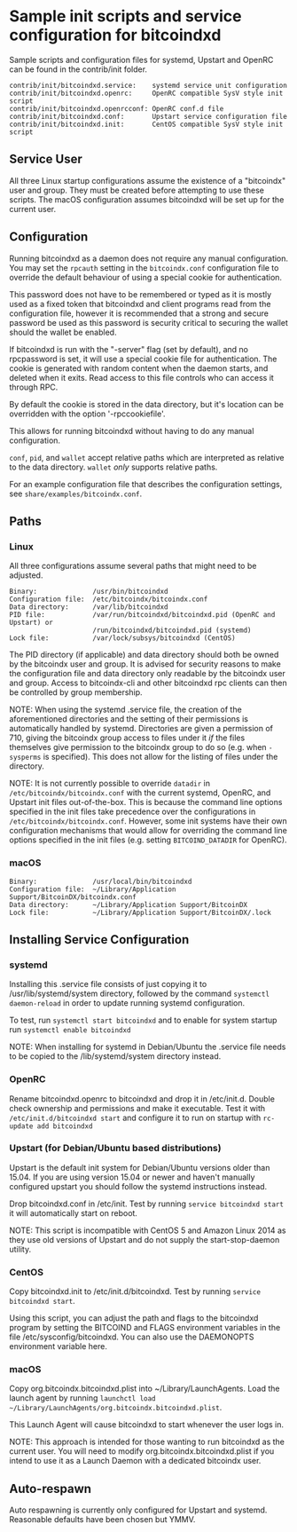 Sample init scripts and service configuration for bitcoindxd
==========================================================

Sample scripts and configuration files for systemd, Upstart and OpenRC
can be found in the contrib/init folder.

    contrib/init/bitcoindxd.service:    systemd service unit configuration
    contrib/init/bitcoindxd.openrc:     OpenRC compatible SysV style init script
    contrib/init/bitcoindxd.openrcconf: OpenRC conf.d file
    contrib/init/bitcoindxd.conf:       Upstart service configuration file
    contrib/init/bitcoindxd.init:       CentOS compatible SysV style init script

Service User
---------------------------------

All three Linux startup configurations assume the existence of a "bitcoindx" user
and group.  They must be created before attempting to use these scripts.
The macOS configuration assumes bitcoindxd will be set up for the current user.

Configuration
---------------------------------

Running bitcoindxd as a daemon does not require any manual configuration. You may
set the `rpcauth` setting in the `bitcoindx.conf` configuration file to override
the default behaviour of using a special cookie for authentication.

This password does not have to be remembered or typed as it is mostly used
as a fixed token that bitcoindxd and client programs read from the configuration
file, however it is recommended that a strong and secure password be used
as this password is security critical to securing the wallet should the
wallet be enabled.

If bitcoindxd is run with the "-server" flag (set by default), and no rpcpassword is set,
it will use a special cookie file for authentication. The cookie is generated with random
content when the daemon starts, and deleted when it exits. Read access to this file
controls who can access it through RPC.

By default the cookie is stored in the data directory, but it's location can be overridden
with the option '-rpccookiefile'.

This allows for running bitcoindxd without having to do any manual configuration.

`conf`, `pid`, and `wallet` accept relative paths which are interpreted as
relative to the data directory. `wallet` *only* supports relative paths.

For an example configuration file that describes the configuration settings,
see `share/examples/bitcoindx.conf`.

Paths
---------------------------------

### Linux

All three configurations assume several paths that might need to be adjusted.

    Binary:              /usr/bin/bitcoindxd
    Configuration file:  /etc/bitcoindx/bitcoindx.conf
    Data directory:      /var/lib/bitcoindxd
    PID file:            /var/run/bitcoindxd/bitcoindxd.pid (OpenRC and Upstart) or
                         /run/bitcoindxd/bitcoindxd.pid (systemd)
    Lock file:           /var/lock/subsys/bitcoindxd (CentOS)

The PID directory (if applicable) and data directory should both be owned by the
bitcoindx user and group. It is advised for security reasons to make the
configuration file and data directory only readable by the bitcoindx user and
group. Access to bitcoindx-cli and other bitcoindxd rpc clients can then be
controlled by group membership.

NOTE: When using the systemd .service file, the creation of the aforementioned
directories and the setting of their permissions is automatically handled by
systemd. Directories are given a permission of 710, giving the bitcoindx group
access to files under it _if_ the files themselves give permission to the
bitcoindx group to do so (e.g. when `-sysperms` is specified). This does not allow
for the listing of files under the directory.

NOTE: It is not currently possible to override `datadir` in
`/etc/bitcoindx/bitcoindx.conf` with the current systemd, OpenRC, and Upstart init
files out-of-the-box. This is because the command line options specified in the
init files take precedence over the configurations in
`/etc/bitcoindx/bitcoindx.conf`. However, some init systems have their own
configuration mechanisms that would allow for overriding the command line
options specified in the init files (e.g. setting `BITCOIND_DATADIR` for
OpenRC).

### macOS

    Binary:              /usr/local/bin/bitcoindxd
    Configuration file:  ~/Library/Application Support/BitcoinDX/bitcoindx.conf
    Data directory:      ~/Library/Application Support/BitcoinDX
    Lock file:           ~/Library/Application Support/BitcoinDX/.lock

Installing Service Configuration
-----------------------------------

### systemd

Installing this .service file consists of just copying it to
/usr/lib/systemd/system directory, followed by the command
`systemctl daemon-reload` in order to update running systemd configuration.

To test, run `systemctl start bitcoindxd` and to enable for system startup run
`systemctl enable bitcoindxd`

NOTE: When installing for systemd in Debian/Ubuntu the .service file needs to be copied to the /lib/systemd/system directory instead.

### OpenRC

Rename bitcoindxd.openrc to bitcoindxd and drop it in /etc/init.d.  Double
check ownership and permissions and make it executable.  Test it with
`/etc/init.d/bitcoindxd start` and configure it to run on startup with
`rc-update add bitcoindxd`

### Upstart (for Debian/Ubuntu based distributions)

Upstart is the default init system for Debian/Ubuntu versions older than 15.04. If you are using version 15.04 or newer and haven't manually configured upstart you should follow the systemd instructions instead.

Drop bitcoindxd.conf in /etc/init.  Test by running `service bitcoindxd start`
it will automatically start on reboot.

NOTE: This script is incompatible with CentOS 5 and Amazon Linux 2014 as they
use old versions of Upstart and do not supply the start-stop-daemon utility.

### CentOS

Copy bitcoindxd.init to /etc/init.d/bitcoindxd. Test by running `service bitcoindxd start`.

Using this script, you can adjust the path and flags to the bitcoindxd program by
setting the BITCOIND and FLAGS environment variables in the file
/etc/sysconfig/bitcoindxd. You can also use the DAEMONOPTS environment variable here.

### macOS

Copy org.bitcoindx.bitcoindxd.plist into ~/Library/LaunchAgents. Load the launch agent by
running `launchctl load ~/Library/LaunchAgents/org.bitcoindx.bitcoindxd.plist`.

This Launch Agent will cause bitcoindxd to start whenever the user logs in.

NOTE: This approach is intended for those wanting to run bitcoindxd as the current user.
You will need to modify org.bitcoindx.bitcoindxd.plist if you intend to use it as a
Launch Daemon with a dedicated bitcoindx user.

Auto-respawn
-----------------------------------

Auto respawning is currently only configured for Upstart and systemd.
Reasonable defaults have been chosen but YMMV.
